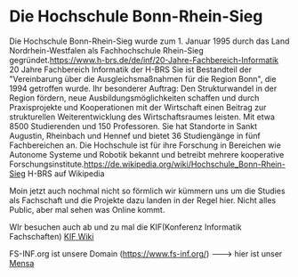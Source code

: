 # Die Hochschule Bonn-Rhein-Sieg 
Die Hochschule Bonn-Rhein-Sieg wurde zum 1. Januar 1995 durch das Land Nordrhein-Westfalen als Fachhochschule Rhein-Sieg gegründet.<ref>https://www.h-brs.de/de/inf/20-Jahre-Fachbereich-Informatik 20 Jahre Fachbereich Informatik der H-BRS</ref> Sie ist Bestandteil der "Vereinbarung über die Ausgleichsmaßnahmen für die Region Bonn", die 1994 getroffen wurde. Ihr besonderer Auftrag: Den Strukturwandel in der Region fördern, neue Ausbildungsmöglichkeiten schaffen und durch Praxisprojekte und Kooperationen mit der Wirtschaft einen Beitrag zur strukturellen Weiterentwicklung des Wirtschaftsraumes leisten. Mit etwa 8500 Studierenden und 150 Professoren. Sie hat Standorte in Sankt Augustin, Rheinbach und Hennef und bietet 36 Studiengänge in fünf Fachbereichen an. Die Hochschule ist für ihre Forschung in Bereichen wie Autonome Systeme und Robotik bekannt und betreibt mehrere kooperative Forschungsinstitute.<ref>https://de.wikipedia.org/wiki/Hochschule_Bonn-Rhein-Sieg H-BRS auf Wikipedia</ref>

Moin jetzt auch nochmal nicht so förmlich wir kümmern uns um die Studies als Fachschaft und die Projekte dazu landen in der Regel hier. Nicht alles Public, aber mal sehen was Online kommt.

WIr besuchen auch ab und zu mal die KIF(Konferenz Informatik Fachschaften) [KIF Wiki](https://wiki.kif.rocks/)

FS-INF.org ist unsere Domain (https://www.fs-inf.org/) ---> hier ist unser [Mensa](https://www.fs-inf.org/mensa.html) 
